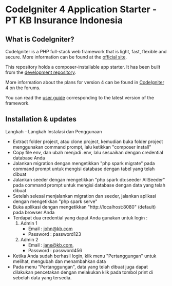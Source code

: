 # CodeIgniter 4 Application Starter - PT KB Insurance Indonesia

## What is CodeIgniter?

CodeIgniter is a PHP full-stack web framework that is light, fast, flexible and secure.
More information can be found at the [official site](https://codeigniter.com).

This repository holds a composer-installable app starter.
It has been built from the
[development repository](https://github.com/codeigniter4/CodeIgniter4).

More information about the plans for version 4 can be found in [CodeIgniter 4](https://forum.codeigniter.com/forumdisplay.php?fid=28) on the forums.

You can read the [user guide](https://codeigniter.com/user_guide/)
corresponding to the latest version of the framework.

## Installation & updates

Langkah - Langkah Instalasi dan Penggunaan

- Extract folder project, atau clone project, kemudian buka folder project menggunakan command prompt, lalu ketikkan "composer install"
- Copy file env, dan ubah menjadi .env, lalu sesuaikan dengan credential database Anda
- Jalankan migration dengan mengetikkan "php spark migrate" pada command prompt untuk mengisi database dengan tabel yang telah dibuat
- Jalankan seeder dengan mengetikkan "php spark db:seeder AllSeeder" pada command prompt untuk mengisi database dengan data yang telah dibuat
- Setelah selesai menjalankan migration dan seeder, jalankan aplikasi dengan mengetikkan "php spark serve"
- Buka aplikasi dengan mengetikkan "http://localhost:8080" (default) pada browser Anda
- Terdapat dua credential yang dapat Anda gunakan untuk login :
    1. Admin 1
        - Email : john@kb.com
        - Password : password123
    2. Admin 2
        - Email : jane@kb.com,
        - Password : password456
-  Ketika Anda sudah berhasil login, klik menu "Pertanggungan" untuk melihat, mengubah dan menambahkan data
-  Pada menu "Pertanggungan", data yang telah dibuat juga dapat dilakukan pencetakan dengan melakukan klik pada tombol print di sebelah data yang tersedia.